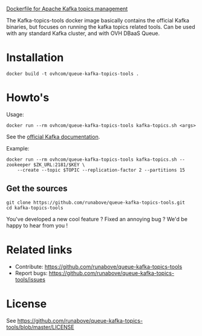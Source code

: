 [Dockerfile for Apache Kafka topics management](https://www.runabove.com/dbaas-queue.xml)

The Kafka-topics-tools docker image basically contains the official Kafka binaries, but focuses on running the kafka topics related tools.
Can be used with any standard Kafka cluster, and with OVH DBaaS Queue.

# Installation

```
docker build -t ovhcom/queue-kafka-topics-tools .
```

# Howto's

Usage:
```
docker run --rm ovhcom/queue-kafka-topics-tools kafka-topics.sh <args>
```

See the [official Kafka documentation](http://kafka.apache.org/documentation.html#basic_ops).

Example:
```
docker run --rm ovhcom/queue-kafka-topics-tools kafka-topics.sh --zookeeper $ZK_URL:2181/$KEY \
	--create --topic $TOPIC --replication-factor 2 --partitions 15
```


## Get the sources

```
git clone https://github.com/runabove/queue-kafka-topics-tools.git
cd kafka-topics-tools
```

You've developed a new cool feature ? Fixed an annoying bug ? We'd be happy
to hear from you !

# Related links

 * Contribute: https://github.com/runabove/queue-kafka-topics-tools
 * Report bugs: https://github.com/runabove/queue-kafka-topics-tools/issues

# License

See https://github.com/runabove/queue-kafka-topics-tools/blob/master/LICENSE